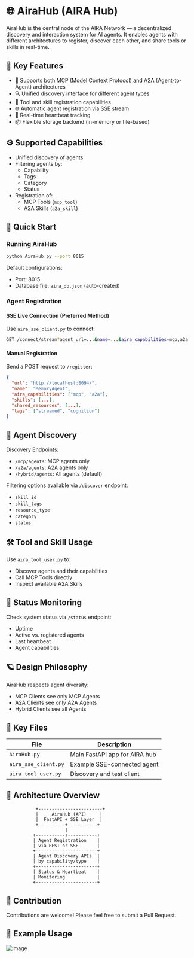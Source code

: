 # 🌐 AiraHub (AIRA Hub)

AiraHub is the central node of the AIRA Network — a decentralized discovery and interaction system for AI agents. It enables agents with different architectures to register, discover each other, and share tools or skills in real-time.

## 🌟 Key Features

- 🧠 Supports both MCP (Model Context Protocol) and A2A (Agent-to-Agent) architectures
- 🔍 Unified discovery interface for different agent types
- 🔧 Tool and skill registration capabilities
- 🌐 Automatic agent registration via SSE stream
- 🔁 Real-time heartbeat tracking
- 📦 Flexible storage backend (in-memory or file-based)

## ⚙️ Supported Capabilities

- Unified discovery of agents
- Filtering agents by:
  - Capability
  - Tags
  - Category
  - Status
- Registration of:
  - MCP Tools (`mcp_tool`)
  - A2A Skills (`a2a_skill`)

## 🚀 Quick Start

### Running AiraHub

```bash
python AiraHub.py --port 8015
```

Default configurations:
- Port: 8015
- Database file: `aira_db.json` (auto-created)

### Agent Registration

#### SSE Live Connection (Preferred Method)
Use `aira_sse_client.py` to connect:

```bash
GET /connect/stream?agent_url=...&name=...&aira_capabilities=mcp,a2a
```

#### Manual Registration
Send a POST request to `/register`:

```json
{
  "url": "http://localhost:8094/",
  "name": "MemoryAgent",
  "aira_capabilities": ["mcp", "a2a"],
  "skills": [...],
  "shared_resources": [...],
  "tags": ["streamed", "cognition"]
}
```

## 📡 Agent Discovery

Discovery Endpoints:
- `/mcp/agents`: MCP agents only
- `/a2a/agents`: A2A agents only
- `/hybrid/agents`: All agents (default)

Filtering options available via `/discover` endpoint:
- `skill_id`
- `skill_tags`
- `resource_type`
- `category`
- `status`

## 🛠 Tool and Skill Usage

Use `aira_tool_user.py` to:
- Discover agents and their capabilities
- Call MCP Tools directly
- Inspect available A2A Skills

## 🧠 Status Monitoring

Check system status via `/status` endpoint:
- Uptime
- Active vs. registered agents
- Last heartbeat
- Agent capabilities

## 🪐 Design Philosophy

AiraHub respects agent diversity:
- MCP Clients see only MCP Agents
- A2A Clients see only A2A Agents
- Hybrid Clients see all Agents

## 📂 Key Files

| File | Description |
|------|-------------|
| `AiraHub.py` | Main FastAPI app for AIRA hub |
| `aira_sse_client.py` | Example SSE-connected agent |
| `aira_tool_user.py` | Discovery and test client |

## 🔗 Architecture Overview

```
           +------------------------+
           |     AiraHub (API)     |
           |  FastAPI + SSE Layer  |
           +----------+-----------+
                      |
          +-----------+-----------+
          | Agent Registration    |
          | via REST or SSE       |
          +-----------------------+
          | Agent Discovery APIs  |
          | by capability/type    |
          +-----------------------+
          | Status & Heartbeat    |
          | Monitoring            |
          +-----------------------+
```

## 🚧 Contribution

Contributions are welcome! Please feel free to submit a Pull Request.

## 📄 Example Usage

![image](https://github.com/user-attachments/assets/4dd81e72-a3e4-4d54-8018-98c610666613)



